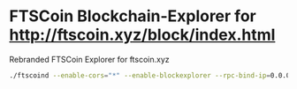 # FTSCoin Blockchain-Explorer for http://ftscoin.xyz/block/index.html


Rebranded FTSCoin Explorer for ftscoin.xyz


```bash
./ftscoind --enable-cors="*" --enable-blockexplorer --rpc-bind-ip=0.0.0.0 --rpc-bind-port=11898
```
